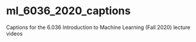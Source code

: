 # ml_6036_2020_captions
Captions for the 6.036 Introduction to Machine Learning (Fall 2020) lecture videos
